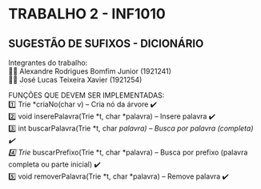   # TRABALHO 2 - INF1010
## SUGESTÃO DE SUFIXOS - DICIONÁRIO

Integrantes do trabalho:
<br/>:man_technologist: Alexandre Rodrigues Bomfim Junior (1921241)
<br/>:man_technologist: José Lucas Teixeira Xavier (1921254)

FUNÇÕES QUE DEVEM SER IMPLEMENTADAS:
<br/>:one: Trie *criaNo(char v) – Cria nó da árvore :heavy_check_mark:
<br/>:two: void inserePalavra(Trie *t, char *palavra) – Insere palavra :heavy_check_mark:
<br/>:three: int buscarPalavra(Trie *t, char *palavra) – Busca por palavra (completa) :heavy_check_mark:
<br/>:four: Trie* buscarPrefixo(Trie *t, char *palavra) – Busca por prefixo (palavra completa ou parte inicial) :heavy_check_mark:
<br/>:five: void removerPalavra(Trie *t, char *palavra) – Remove palavra :heavy_check_mark:
